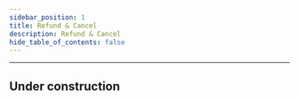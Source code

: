 ```yaml
---
sidebar_position: 1
title: Refund & Cancel
description: Refund & Cancel
hide_table_of_contents: false
---
```


---

## Under construction


